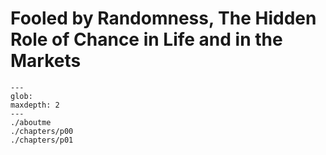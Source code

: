 # Fooled by Randomness, The Hidden Role of Chance in Life and in the Markets


```{toctree}
---
glob:
maxdepth: 2
---
./aboutme
./chapters/p00
./chapters/p01
```

